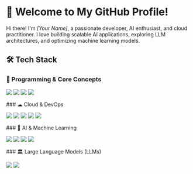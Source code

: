 # 🚀 Welcome to My GitHub Profile! 
Hi there! I'm *[Your Name]*, a passionate developer, AI enthusiast, and cloud practitioner. I love building scalable AI applications, exploring LLM architectures, and optimizing machine learning models. 
## 🛠 Tech Stack 
### 🔹 Programming & Core Concepts 
<p align="left">
 <img src="https://img.shields.io/badge/Python-3776AB?style=for-the-badge&logo=python&logoColor=white" />
 <img src="https://img.shields.io/badge/Flask-000000?style=for-the-badge&logo=flask&logoColor=white" />
 <img src="https://img.shields.io/badge/SQL-4479A1?style=for-the-badge&logo=mysql&logoColor=white" />
 <img src="https://img.shields.io/badge/Vector%20DB-005571?style=for-the-badge&logo=redis&logoColor=white" />
</p>
### ☁ Cloud & DevOps 
<p align="left">
 <img src="https://img.shields.io/badge/AWS-232F3E?style=for-the-badge&logo=amazon-aws&logoColor=white" />
 <img src="https://img.shields.io/badge/Google%20Cloud-4285F4?style=for-the-badge&logo=google-cloud&logoColor=white" />
 <img src="https://img.shields.io/badge/Azure-0078D4?style=for-the-badge&logo=microsoft-azure&logoColor=white" />
 <img src="https://img.shields.io/badge/Docker-2496ED?style=for-the-badge&logo=docker&logoColor=white" />
 <img src="https://img.shields.io/badge/Kubernetes-326CE5?style=for-the-badge&logo=kubernetes&logoColor=white" />
</p>
### 🤖 AI & Machine Learning 
<p align="left">
 <img src="https://img.shields.io/badge/Machine%20Learning-FF6F00?style=for-the-badge&logo=mlflow&logoColor=white" />
 <img src="https://img.shields.io/badge/Deep%20Learning-FF0000?style=for-the-badge&logo=pytorch&logoColor=white" />
 <img src="https://img.shields.io/badge/TensorFlow-FF6F00?style=for-the-badge&logo=tensorflow&logoColor=white" />
 <img src="https://img.shields.io/badge/PyTorch-EE4C2C?style=for-the-badge&logo=pytorch&logoColor=white" />
</p>
### 🏛 Large Language Models (LLMs) 
<p align="left">
 <img src="https://img.shields.io/badge/GPT-005571?style=for-the-badge&logo=openai&logoColor=white" />
 <img src="https://img.shields.io/badge/BERT-1F425F?style=for-the-badge&logo=google&logoColor=white" />
 <img src="https://img.shields.io/badge/LLaMA-FF4500?s
